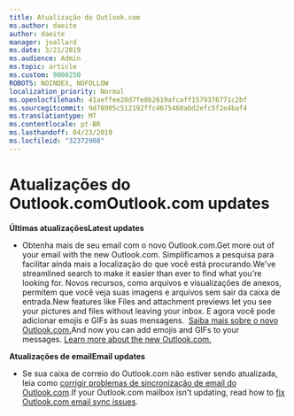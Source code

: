 ```yaml
---
title: Atualização do Outlook.com
ms.author: daeite
author: daeite
manager: joallard
ms.date: 3/21/2019
ms.audience: Admin
ms.topic: article
ms.custom: 9000250
ROBOTS: NOINDEX, NOFOLLOW
localization_priority: Normal
ms.openlocfilehash: 41aeffee28d7fe8b2619afcaff1579376771c2bf
ms.sourcegitcommit: 9d78905c512192ffc4675468abd2efc5f2e4baf4
ms.translationtype: MT
ms.contentlocale: pt-BR
ms.lasthandoff: 04/23/2019
ms.locfileid: "32372908"
---
```

# <a name="outlookcom-updates"></a><span data-ttu-id="7956a-102">Atualizações do Outlook.com</span><span class="sxs-lookup"><span data-stu-id="7956a-102">Outlook.com updates</span></span>

<span data-ttu-id="7956a-103">**Últimas atualizações**</span><span class="sxs-lookup"><span data-stu-id="7956a-103">**Latest updates**</span></span>

- <span data-ttu-id="7956a-104">Obtenha mais de seu email com o novo Outlook.com.</span><span class="sxs-lookup"><span data-stu-id="7956a-104">Get more out of your email with the new Outlook.com.</span></span> <span data-ttu-id="7956a-105">Simplificamos a pesquisa para facilitar ainda mais a localização do que você está procurando.</span><span class="sxs-lookup"><span data-stu-id="7956a-105">We've streamlined search to make it easier than ever to find what you're looking for.</span></span> <span data-ttu-id="7956a-106">Novos recursos, como arquivos e visualizações de anexos, permitem que você veja suas imagens e arquivos sem sair da caixa de entrada.</span><span class="sxs-lookup"><span data-stu-id="7956a-106">New features like Files and attachment previews let you see your pictures and files without leaving your inbox.</span></span> <span data-ttu-id="7956a-107">E agora você pode adicionar emojis e GIFs às suas mensagens.  [Saiba mais sobre o novo Outlook.com.](https://support.office.com/article/40676ad0-c831-45ac-a023-5be633be798d)</span><span class="sxs-lookup"><span data-stu-id="7956a-107">And now you can add emojis and GIFs to your messages. [Learn more about the new Outlook.com.](https://support.office.com/article/40676ad0-c831-45ac-a023-5be633be798d)</span></span>

<span data-ttu-id="7956a-108">**Atualizações de email**</span><span class="sxs-lookup"><span data-stu-id="7956a-108">**Email updates**</span></span>

- <span data-ttu-id="7956a-109">Se sua caixa de correio do Outlook.com não estiver sendo atualizada, leia como [corrigir problemas de sincronização de email do Outlook.com](https://support.office.com/article/d39e3341-8d79-4bf1-b3c7-ded602233642).</span><span class="sxs-lookup"><span data-stu-id="7956a-109">If your Outlook.com mailbox isn't updating, read how to [fix Outlook.com email sync issues](https://support.office.com/article/d39e3341-8d79-4bf1-b3c7-ded602233642).</span></span>